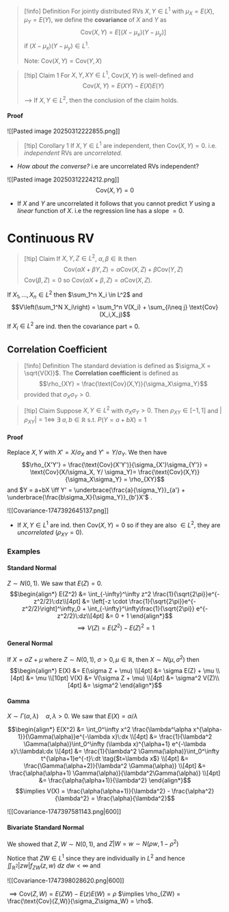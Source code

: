 > [!info] Definition
> For jointly distributed RVs $X,Y \in L^1$ with $\mu_X = E(X), \mu_Y = E(Y)$, we define the **covariance** of $X$ and $Y$ as 
> $$\text{Cov}(X,Y) = E[(X-\mu_x)(Y-\mu_y)]$$
> if $(X-\mu_x)(Y-\mu_y)\in L^1$.
> 
> Note: $\text{Cov}(X,Y) = \text{Cov}(Y,X)$

 > [!tip] Claim 1
 > For $X,Y,XY \in L^1$, $\text{Cov}(X,Y)$ is well-defined and
 > $$\text{Cov}(X,Y) = E(XY) - E(X)E(Y)$$
 > 
 > --> If $X,Y \in L^2$, then the conclusion of the claim holds.
#### Proof
![[Pasted image 20250312222855.png]]

>[!tip] Corollary 1
>If $X,Y \in L^1$ are independent, then $\text{Cov}(X,Y) = 0$.
>i.e. *independent* RVs are *uncorrelated.* 

- *How about the converse?* i.e are uncorrelated RVs independent?

![[Pasted image 20250312224212.png]]
$$\text{Cov}(X,Y) = 0$$
- If $X$ and $Y$ are uncorrelated it follows that you cannot predict $Y$ using a *linear* function of $X$. i.e the regression line has a slope $=0$. 

 
# Continuous RV

>[!tip] Claim
>If $X,Y,Z \in L^2$, $\alpha,\beta\in \mathbb{R}$ then
>$$\text{Cov}(\alpha X+\beta Y,Z) = \alpha \text{Cov}(X,Z) + \beta \text{Cov}(Y,Z)$$
>$\text{Cov}(\beta,Z) = 0$ so $\text{Cov}(\alpha X + \beta, Z) = \alpha \text{Cov}(X,Z)$.

If $X_1,...,X_n \in L^2$ then $\sum_1^n X_i \in L^2$ and 
$$V\left(\sum_1^N X_i\right) = \sum_1^n V(X_i) + \sum_{i\neq j} \text{Cov}(X_i,X_j)$$
If $X_i\in L^2$ are ind. then the covariance part = 0.

## Correlation Coefficient

>[!info] Definition
>The standard deviation is defined as $\sigma_X = \sqrt{V(X)}$. The **Correlation coefficient** is defined as 
$$\rho_{XY} = \frac{\text{Cov}(X,Y)}{\sigma_X\sigma_Y}$$
provided that $\sigma_X\sigma_Y > 0$. 

>[!tip] Claim
>Suppose $X,Y \in L^2$ with $\sigma_X\sigma_Y>0$. Then $\rho_{XY} \in [-1,1]$ and $|\rho_{XY}| = 1 \iff \:\exists\:a,b \in \mathbb{R} \:\text{s.t.}\:P(Y = a+bX)=1$ 
>
#### Proof

Replace $X,Y$ with $X' = X/\sigma_X$ and $Y' = Y/\sigma_Y$. We then have
$$\rho_{X'Y'} = \frac{\text{Cov}(X'Y')}{\sigma_{X'}\sigma_{Y'}} = \text{Cov}(X/\sigma_X, Y/ \sigma_Y)= \frac{\text{Cov}(X,Y)}{\sigma_X\sigma_Y} = \rho_{XY}$$
and $Y = a+bX \iff Y' = \underbrace{\frac{a}{\sigma_Y}}_{a'} + \underbrace{\frac{b\sigma_X}{\sigma_Y}}_{b'}X'$ .

![[Covariance-1747392645137.png]]


- If $X,Y \in L^1$ are ind. then $\text{Cov}(X,Y)=0$ so if they are also $\in L^2$, they are *uncorrelated* $(\rho_{XY} = 0)$.

### Examples

#### Standard Normal
$Z \sim N(0,1)$. We saw that $E(Z) = 0$. 
$$\begin{align*}
E(Z^2) &= \int_{-\infty}^\infty z^2 \frac{1}{\sqrt{2\pi}}e^{-z^2/2}\:dz\\[4pt]
&= \left[-z \cdot \frac{1}{\sqrt{2\pi}}e^{-z^2/2}\right]^\infty_0 + \int_{-\infty}^\infty\frac{1}{\sqrt{2\pi}} e^{-z^2/2}\:dz\\[4pt]
&= 0 + 1
\end{align*}$$
$$\implies V(Z) = E(Z^2) - E(Z)^2 = 1$$

#### General Normal
If $X = \sigma Z + \mu$ where $Z \sim N(0,1)$, $\sigma >0, \mu \in \mathbb{R}$, then $X \sim N(\mu, \sigma^2)$ then
$$\begin{align*}
E(X) &= E(\sigma Z + \mu) \\[4pt]
&= \sigma E(Z) + \mu \\[4pt]
&= \mu \\[10pt]
V(X) &= V(\sigma Z + \mu) \\[4pt]
&= \sigma^2 V(Z)\\[4pt]
&= \sigma^2 
\end{align*}$$
#### Gamma 
$X \sim \Gamma(\alpha,\lambda)\quad \alpha,\lambda >0$. We saw that $E(X) = \alpha/\lambda$ 

$$\begin{align*}
E(X^2) &= \int_0^\infty x^2 \frac{\lambda^\alpha x^{\alpha-1}}{\Gamma(\alpha)}e^{-\lambda x}\:dx \\[4pt]
&= \frac{1}{\lambda^2 \Gamma(\alpha)}\int_0^\infty (\lambda x)^{\alpha+1} e^{-\lambda x}\:\lambda\:dx \\[4pt]
&= \frac{1}{\lambda^2 \Gamma(\alpha)}\int_0^\infty t^{\alpha+1}e^{-t}\:dt \tag{$t=\lambda x$} \\[4pt]
&= \frac{\Gamma(\alpha+2)}{\lambda^2 \Gamma(\alpha)} \\[4pt]
&= \frac{\alpha(\alpha+1) \Gamma(\alpha)}{\lambda^2\Gamma(\alpha)} \\[4pt]
&= \frac{\alpha(\alpha+1)}{\lambda^2}
\end{align*}$$
$$\implies V(X) = \frac{\alpha(\alpha+1)}{\lambda^2} - \frac{\alpha^2}{\lambda^2} = \frac{\alpha}{\lambda^2}$$

![[Covariance-1747397581143.png|600]]

#### Bivariate Standard Normal
We showed that $Z,W\sim N(0,1)$, and $Z|W = w \sim N(\rho w, 1-\rho^2)$

Notice that $ZW\in L^1$ since they are individually in $L^2$ and hence $\iint_{\mathbb{R}^2} |zw|f_{ZW}(z,w) \:dz\:dw < \infty$  and

![[Covariance-1747398028620.png|600]]

$\implies \text{Cov}(Z,W) = E(ZW) - E(z)E(W) = \rho$ 
$\implies \rho_{ZW} = \frac{\text{Cov}(Z,W)}{\sigma_Z\sigma_W} = \rho$.

